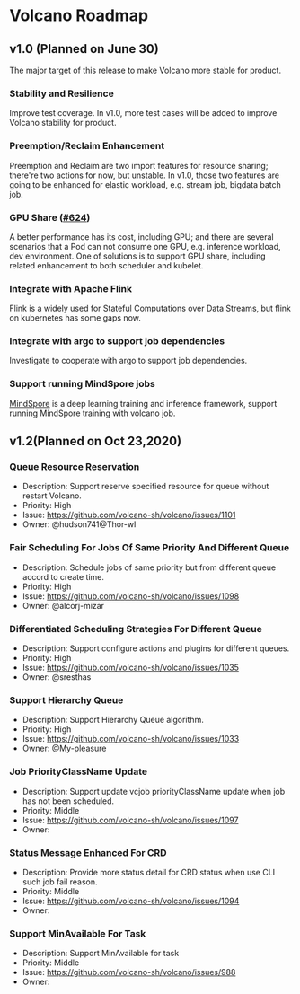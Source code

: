 # Volcano Roadmap

## v1.0 (Planned on June 30)

The major target of this release to make Volcano more stable for product.

### Stability and Resilience

Improve test coverage. In v1.0, more test cases will be added to improve Volcano stability for product.

### Preemption/Reclaim Enhancement

Preemption and Reclaim are two import features for resource sharing; there're two actions for now, but unstable. In v1.0, those two features are going to be enhanced for elastic workload, e.g. stream job, bigdata batch job.

### GPU Share ([#624](https://github.com/volcano-sh/volcano/issues/624))

A better performance has its cost, including GPU; and there are several scenarios that a Pod can not consume one GPU, e.g. inference workload, dev environment. One of solutions is to support GPU share, including related enhancement to both scheduler and kubelet.

### Integrate with Apache Flink

Flink is a widely used for Stateful Computations over Data Streams, but flink on kubernetes has some gaps now.

### Integrate with argo to support job dependencies

Investigate to cooperate with argo to support job dependencies.

### Support running MindSpore jobs

[MindSpore](https://www.mindspore.cn/) is a deep learning training and inference framework, support running MindSpore training with volcano job.

## v1.2(Planned on Oct 23,2020)
### Queue Resource Reservation
* Description: Support reserve specified resource for queue without restart Volcano.
* Priority: High
* Issue: https://github.com/volcano-sh/volcano/issues/1101
* Owner: @hudson741@Thor-wl

### Fair Scheduling For Jobs Of Same Priority And Different Queue
* Description: Schedule jobs of same priority but from different queue accord to create time.
* Priority: High
* Issue: https://github.com/volcano-sh/volcano/issues/1098
* Owner: @alcorj-mizar

### Differentiated Scheduling Strategies For Different Queue
* Description: Support configure actions and plugins for different queues.
* Priority: High
* Issue: https://github.com/volcano-sh/volcano/issues/1035
* Owner: @sresthas

### Support Hierarchy Queue
* Description: Support Hierarchy Queue algorithm.
* Priority: High
* Issue: https://github.com/volcano-sh/volcano/issues/1033
* Owner: @My-pleasure

### Job PriorityClassName Update
* Description: Support update vcjob priorityClassName update when job has not been scheduled.
* Priority: Middle
* Issue: https://github.com/volcano-sh/volcano/issues/1097
* Owner:

### Status Message Enhanced For CRD
* Description: Provide more status detail for CRD status when use CLI such job fail reason.
* Priority: Middle
* Issue: https://github.com/volcano-sh/volcano/issues/1094
* Owner:

### Support MinAvailable For Task
* Description: Support MinAvailable for task
* Priority: Middle
* Issue: https://github.com/volcano-sh/volcano/issues/988
* Owner:
